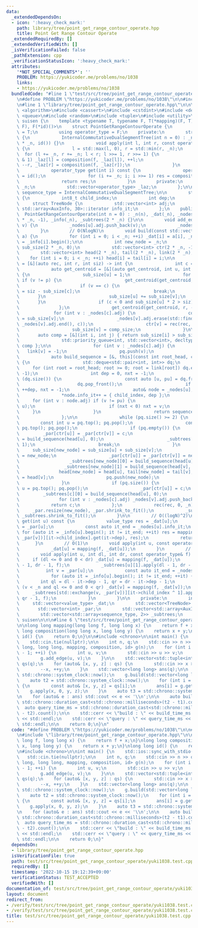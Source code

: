 ```yaml
---
data:
  _extendedDependsOn:
  - icon: ':heavy_check_mark:'
    path: library/tree/point_get_range_contour_operate.hpp
    title: Point Get Range Contour Operate
  _extendedRequiredBy: []
  _extendedVerifiedWith: []
  _isVerificationFailed: false
  _pathExtension: cpp
  _verificationStatusIcon: ':heavy_check_mark:'
  attributes:
    '*NOT_SPECIAL_COMMENTS*': ''
    PROBLEM: https://yukicoder.me/problems/no/1038
    links:
    - https://yukicoder.me/problems/no/1038
  bundledCode: "#line 1 \"test/src/tree/point_get_range_contour_operate/yuki1038.test.cpp\"\
    \n#define PROBLEM \"https://yukicoder.me/problems/no/1038\"\n\n#include <iostream>\n\
    \n#line 1 \"library/tree/point_get_range_contour_operate.hpp\"\n\n\n\n#include\
    \ <algorithm>\n#include <cassert>\n#include <cstdint>\n#include <deque>\n#include\
    \ <queue>\n#include <random>\n#include <tuple>\n#include <utility>\n\nnamespace\
    \ suisen {\n    template <typename T, typename F, T(*mapping)(F, T), F(*composition)(F,\
    \ F), F(*id)()>\n    struct PointGetRangeContourOperate {\n        using value_type\
    \ = T;\n        using operator_type = F;\n    private:\n        struct InternalCommutativeDualSegmentTree\
    \ {\n            InternalCommutativeDualSegmentTree(int n = 0) : _n(n), _laz(2\
    \ * _n, id()) {}\n            void apply(int l, int r, const operator_type& f)\
    \ {\n                l = std::max(l, 0), r = std::min(r, _n);\n              \
    \  for (l += _n, r += _n; l < r; l >>= 1, r >>= 1) {\n                    if (l\
    \ & 1) _laz[l] = composition(f, _laz[l]), ++l;\n                    if (r & 1)\
    \ --r, _laz[r] = composition(f, _laz[r]);\n                }\n            }\n\
    \            operator_type get(int i) const {\n                operator_type res\
    \ = id();\n                for (i += _n; i; i >>= 1) res = composition(res, _laz[i]);\n\
    \                return res;\n            }\n        private:\n            int\
    \ _n;\n            std::vector<operator_type> _laz;\n        };\n\n        using\
    \ sequence_type = InternalCommutativeDualSegmentTree;\n\n        struct AuxInfo\
    \ {\n            int8_t child_index;\n            int dep;\n        };\n\n   \
    \     struct TreeNode {\n            std::vector<int> adj;\n            typename\
    \ std::array<AuxInfo, 30>::iterator info_it;\n        };\n    public:\n      \
    \  PointGetRangeContourOperate(int n = 0) : _n(n), _dat(_n), _nodes(_n), _par(2\
    \ * _n, -1), _info(_n), _subtrees(2 * _n) {}\n\n        void add_edge(int u, int\
    \ v) {\n            _nodes[u].adj.push_back(v);\n            _nodes[v].adj.push_back(u);\n\
    \        }\n        // O(NlogN)\n        void build(const std::vector<value_type>&\
    \ a) {\n            for (int i = 0; i < _n; ++i) _dat[i] = a[i], _nodes[i].info_it\
    \ = _info[i].begin();\n\n            int new_node = _n;\n            std::vector<int>\
    \ sub_size(2 * _n, 0);\n            std::vector<int> ctr(2 * _n, -1);\n\n    \
    \        std::vector<int> head(2 * _n), tail(2 * _n), link(2 * _n);\n        \
    \    for (int i = 0; i < _n; ++i) head[i] = tail[i] = i;\n\n            auto rec\
    \ = [&](auto rec, int r, int siz) -> int {\n                int c = -1;\n    \
    \            auto get_centroid = [&](auto get_centroid, int u, int p) -> void\
    \ {\n                    sub_size[u] = 1;\n                    for (int v : _nodes[u].adj)\
    \ if (v != p) {\n                        get_centroid(get_centroid, v, u);\n \
    \                       if (v == c) {\n                            sub_size[u]\
    \ = siz - sub_size[c];\n                            break;\n                 \
    \       }\n                        sub_size[u] += sub_size[v];\n             \
    \       }\n                    if (c < 0 and sub_size[u] * 2 > siz) c = u;\n \
    \               };\n                get_centroid(get_centroid, r, -1);\n\n   \
    \             for (int v : _nodes[c].adj) {\n                    const int comp_size\
    \ = sub_size[v];\n                    _nodes[v].adj.erase(std::find(_nodes[v].adj.begin(),\
    \ _nodes[v].adj.end(), c));\n                    ctr[v] = rec(rec, v, comp_size);\n\
    \                    sub_size[v] = comp_size;\n                }\n\n         \
    \       auto comp = [&](int i, int j) { return sub_size[i] > sub_size[j]; };\n\
    \                std::priority_queue<int, std::vector<int>, decltype(comp)> pq{\
    \ comp };\n\n                for (int v : _nodes[c].adj) {\n                 \
    \   link[v] = -1;\n                    pq.push(v);\n                }\n\n    \
    \            auto build_sequence = [&, this](const int root_head, const bool child_index)\
    \ {\n                    std::deque<std::pair<int, int>> dq;\n               \
    \     for (int root = root_head; root >= 0; root = link[root]) dq.emplace_back(root,\
    \ -1);\n                    int dep = 0, nxt = -1;\n                    while\
    \ (dq.size()) {\n                        const auto [u, pu] = dq.front();\n  \
    \                      dq.pop_front();\n                        if (u == nxt)\
    \ ++dep, nxt = -1;\n                        auto& node = _nodes[u];\n        \
    \                *node.info_it++ = { child_index, dep };\n                   \
    \     for (int v : node.adj) if (v != pu) {\n                            dq.emplace_back(v,\
    \ u);\n                            if (nxt < 0) nxt = v;\n                   \
    \     }\n                    }\n                    return sequence_type(++dep);\n\
    \                };\n\n                while (pq.size() >= 2) {\n            \
    \        const int u = pq.top(); pq.pop();\n                    const int v =\
    \ pq.top(); pq.pop();\n                    if (pq.empty()) {\n               \
    \         _par[ctr[u]] = _par[ctr[v]] = c;\n                        _subtrees[c][0]\
    \ = build_sequence(head[u], 0);\n                        _subtrees[c][1] = build_sequence(head[v],\
    \ 1);\n                        break;\n                    }\n               \
    \     sub_size[new_node] = sub_size[u] + sub_size[v];\n                    ctr[new_node]\
    \ = new_node;\n                    _par[ctr[u]] = _par[ctr[v]] = new_node;\n \
    \                   _subtrees[new_node][0] = build_sequence(head[u], 0);\n   \
    \                 _subtrees[new_node][1] = build_sequence(head[v], 1);\n     \
    \               head[new_node] = head[u], tail[new_node] = tail[v], link[tail[u]]\
    \ = head[v];\n                    pq.push(new_node);\n                    ++new_node;\n\
    \                }\n                if (pq.size()) {\n                    int\
    \ u = pq.top(); pq.pop();\n                    _par[ctr[u]] = c;\n           \
    \         _subtrees[c][0] = build_sequence(head[u], 0);\n                }\n \
    \               for (int v : _nodes[c].adj) _nodes[v].adj.push_back(c);\n    \
    \            return c;\n            };\n            rec(rec, 0, _n);\n       \
    \     _par.resize(new_node), _par.shrink_to_fit();\n            _subtrees.resize(new_node),\
    \ _subtrees.shrink_to_fit();\n        }\n\n        // O((logN)^2)\n        value_type\
    \ get(int u) const {\n            value_type res = _dat[u];\n            int v\
    \ = _par[u];\n            const auto it_end = _nodes[u].info_it;\n           \
    \ for (auto it = _info[u].begin(); it != it_end; ++it) res = mapping(_subtrees[std::exchange(v,\
    \ _par[v])][it->child_index].get(it->dep), res);\n            return res;\n  \
    \      }\n        // O(1)\n        void apply(int u, const operator_type& f) {\n\
    \            _dat[u] = mapping(f, _dat[u]);\n        }\n        // O((logN)^2)\n\
    \        void apply(int u, int dl, int dr, const operator_type& f) {\n       \
    \     if (dl <= 0 and 0 < dr) _dat[u] = mapping(f, _dat[u]);\n            _subtrees[u][0].apply(dl\
    \ - 1, dr - 1, f);\n            _subtrees[u][1].apply(dl - 1, dr - 1, f);\n  \
    \          int v = _par[u];\n            const auto it_end = _nodes[u].info_it;\n\
    \            for (auto it = _info[u].begin(); it != it_end; ++it) {\n        \
    \        int ql = dl - it->dep - 1, qr = dr - it->dep - 1;\n                if\
    \ (v < _n and ql <= 0 and 0 < qr) _dat[v] = mapping(f, _dat[v]);\n           \
    \     _subtrees[std::exchange(v, _par[v])][it->child_index ^ 1].apply(ql - 1,\
    \ qr - 1, f);\n            }\n        }\n\n    private:\n        int _n;\n   \
    \     std::vector<value_type> _dat;\n        std::vector<TreeNode> _nodes;\n \
    \       std::vector<int> _par;\n        std::vector<std::array<AuxInfo, 30>> _info;\n\
    \        std::vector<std::array<sequence_type, 2>> _subtrees;\n    };\n} // namespace\
    \ suisen\n\n\n#line 6 \"test/src/tree/point_get_range_contour_operate/yuki1038.test.cpp\"\
    \n\nlong long mapping(long long f, long long x) {\n    return f + x;\n}\nlong\
    \ long composition(long long x, long long y) {\n    return x + y;\n}\nlong long\
    \ id() {\n    return 0;\n}\n\n#include <chrono>\n\nint main() {\n    std::ios::sync_with_stdio(false);\n\
    \    std::cin.tie(nullptr);\n\n    int n, q;\n    std::cin >> n >> q;\n\n    suisen::PointGetRangeContourOperate<long\
    \ long, long long, mapping, composition, id> g(n);\n    for (int i = 0; i < n\
    \ - 1; ++i) {\n        int u, v;\n        std::cin >> u >> v;\n        --u, --v;\n\
    \        g.add_edge(u, v);\n    }\n\n    std::vector<std::tuple<int, int, int>>\
    \ qs(q);\n    for (auto& [x, y, z] : qs) {\n        std::cin >> x >> y >> z;\n\
    \        --x, ++y;\n    }\n    std::vector<long long> ans(q);\n\n    auto t1 =\
    \ std::chrono::system_clock::now();\n    g.build(std::vector<long long>(n, 0LL));\n\
    \    auto t2 = std::chrono::system_clock::now();\n    for (int i = 0; i < q; ++i)\
    \ {\n        const auto& [x, y, z] = qs[i];\n        ans[i] = g.get(x);\n    \
    \    g.apply(x, 0, y, z);\n    }\n    auto t3 = std::chrono::system_clock::now();\n\
    \n    for (auto& e : ans) std::cout << e << '\\n';\n\n    auto build_time_ms =\
    \ std::chrono::duration_cast<std::chrono::milliseconds>(t2 - t1).count();\n  \
    \  auto query_time_ms = std::chrono::duration_cast<std::chrono::milliseconds>(t3\
    \ - t2).count();\n\n    std::cerr << \"build : \" << build_time_ms << \" ms\"\
    \ << std::endl;\n    std::cerr << \"query : \" << query_time_ms << \" ms\" <<\
    \ std::endl;\n\n    return 0;\n}\n"
  code: "#define PROBLEM \"https://yukicoder.me/problems/no/1038\"\n\n#include <iostream>\n\
    \n#include \"library/tree/point_get_range_contour_operate.hpp\"\n\nlong long mapping(long\
    \ long f, long long x) {\n    return f + x;\n}\nlong long composition(long long\
    \ x, long long y) {\n    return x + y;\n}\nlong long id() {\n    return 0;\n}\n\
    \n#include <chrono>\n\nint main() {\n    std::ios::sync_with_stdio(false);\n \
    \   std::cin.tie(nullptr);\n\n    int n, q;\n    std::cin >> n >> q;\n\n    suisen::PointGetRangeContourOperate<long\
    \ long, long long, mapping, composition, id> g(n);\n    for (int i = 0; i < n\
    \ - 1; ++i) {\n        int u, v;\n        std::cin >> u >> v;\n        --u, --v;\n\
    \        g.add_edge(u, v);\n    }\n\n    std::vector<std::tuple<int, int, int>>\
    \ qs(q);\n    for (auto& [x, y, z] : qs) {\n        std::cin >> x >> y >> z;\n\
    \        --x, ++y;\n    }\n    std::vector<long long> ans(q);\n\n    auto t1 =\
    \ std::chrono::system_clock::now();\n    g.build(std::vector<long long>(n, 0LL));\n\
    \    auto t2 = std::chrono::system_clock::now();\n    for (int i = 0; i < q; ++i)\
    \ {\n        const auto& [x, y, z] = qs[i];\n        ans[i] = g.get(x);\n    \
    \    g.apply(x, 0, y, z);\n    }\n    auto t3 = std::chrono::system_clock::now();\n\
    \n    for (auto& e : ans) std::cout << e << '\\n';\n\n    auto build_time_ms =\
    \ std::chrono::duration_cast<std::chrono::milliseconds>(t2 - t1).count();\n  \
    \  auto query_time_ms = std::chrono::duration_cast<std::chrono::milliseconds>(t3\
    \ - t2).count();\n\n    std::cerr << \"build : \" << build_time_ms << \" ms\"\
    \ << std::endl;\n    std::cerr << \"query : \" << query_time_ms << \" ms\" <<\
    \ std::endl;\n\n    return 0;\n}"
  dependsOn:
  - library/tree/point_get_range_contour_operate.hpp
  isVerificationFile: true
  path: test/src/tree/point_get_range_contour_operate/yuki1038.test.cpp
  requiredBy: []
  timestamp: '2022-10-15 19:12:39+09:00'
  verificationStatus: TEST_ACCEPTED
  verifiedWith: []
documentation_of: test/src/tree/point_get_range_contour_operate/yuki1038.test.cpp
layout: document
redirect_from:
- /verify/test/src/tree/point_get_range_contour_operate/yuki1038.test.cpp
- /verify/test/src/tree/point_get_range_contour_operate/yuki1038.test.cpp.html
title: test/src/tree/point_get_range_contour_operate/yuki1038.test.cpp
---
```

